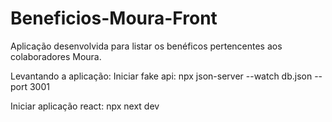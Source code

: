 # Beneficios-Moura-Front
Aplicação desenvolvida para listar os benéficos pertencentes aos colaboradores Moura.

Levantando a aplicação:
Iniciar fake api:
npx json-server --watch db.json --port 3001

Iniciar aplicação react:
npx next dev